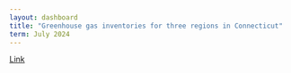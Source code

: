 ```yaml
---
layout: dashboard
title: "Greenhouse gas inventories for three regions in Connecticut"
term: July 2024
---
```


[Link](/ct-ghg-inventories.html)

